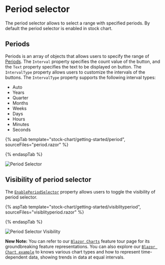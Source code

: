 # Period selector

The period selector allows to select a range with specified periods. By default the period selector is enabled in stock chart.

## Periods

<!-- markdownlint-disable MD034 -->

Periods is an array of objects that allows users to specify the range of [Periods](https://help.syncfusion.com/cr/blazor/Syncfusion.Blazor.Charts.StockChartModel.html#Syncfusion_Blazor_Charts_StockChartModel_Periods). The `Interval` property specifies the count value of the button, and the `Text` property specifies the text to be displayed on button. The `IntervalType` property allows users to customize the intervals of the buttons. The `IntervalType` property supports the following interval types:

* Auto
* Years
* Quarter
* Months
* Weeks
* Days
* Hours
* Minutes
* Seconds

{% aspTab template="stock-chart/getting-started/period", sourceFiles="period.razor" %}

{% endaspTab %}

![Period Selector](images/common/period-razor.png)

## Visibility of period selector

The [`EnablePeriodSelector`](https://help.syncfusion.com/cr/blazor/Syncfusion.Blazor.Charts.StockChartModel.html#Syncfusion_Blazor_Charts_StockChartModel_EnablePeriodSelector) property allows users to toggle the visibility of period selector.

{% aspTab template="stock-chart/getting-started/visiblityperiod", sourceFiles="visiblityperiod.razor" %}

{% endaspTab %}

![Period Selector Visibility](images/common/visibilityperiod-razor.png)

**New Note:** You can refer to our [`Blazor Charts`](https://www.syncfusion.com/blazor-components/blazor-charts) feature tour page for its groundbreaking feature representations. You can also explore our [`Blazor Chart example`](https://blazor.syncfusion.com/demos/chart/line?theme=bootstrap4) to knows various chart types and how to represent time-dependent data, showing trends in data at equal intervals.